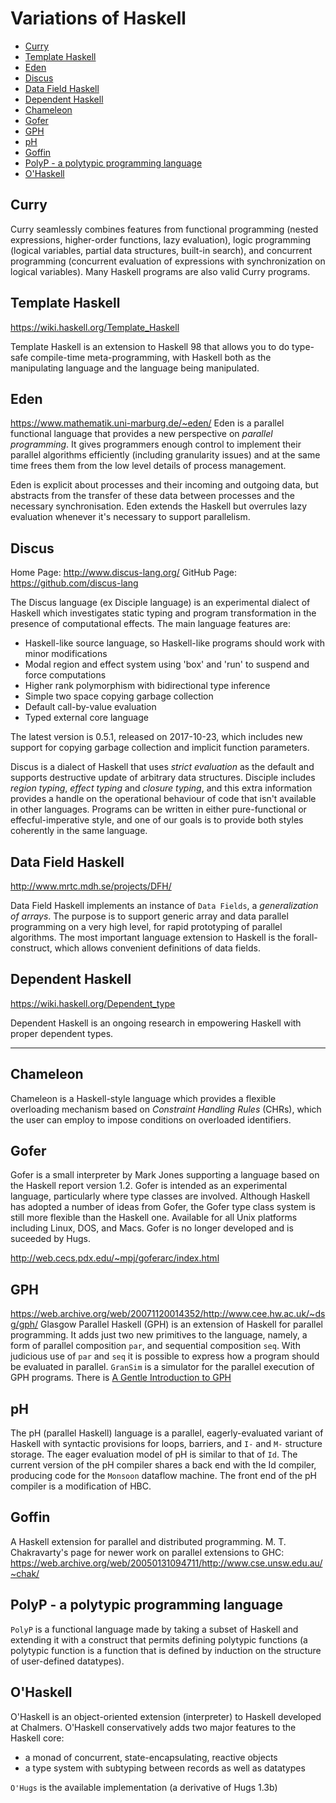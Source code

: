 # Variations of Haskell

<!-- TOC -->

- [Curry](#curry)
- [Template Haskell](#template-haskell)
- [Eden](#eden)
- [Discus](#discus)
- [Data Field Haskell](#data-field-haskell)
- [Dependent Haskell](#dependent-haskell)
- [Chameleon](#chameleon)
- [Gofer](#gofer)
- [GPH](#gph)
- [pH](#ph)
- [Goffin](#goffin)
- [PolyP - a polytypic programming language](#polyp---a-polytypic-programming-language)
- [O'Haskell](#ohaskell)

<!-- /TOC -->

## Curry
Curry seamlessly combines features from functional programming (nested expressions, higher-order functions, lazy evaluation), logic programming (logical variables, partial data structures, built-in search), and concurrent programming (concurrent evaluation of expressions with synchronization on logical variables). Many Haskell programs are also valid Curry programs.

## Template Haskell
https://wiki.haskell.org/Template_Haskell

Template Haskell is an extension to Haskell 98 that allows you to do type-safe compile-time meta-programming, with Haskell both as the manipulating language and the language being manipulated.

## Eden
https://www.mathematik.uni-marburg.de/~eden/
Eden is a parallel functional language that provides a new perspective on *parallel programming*. It gives programmers enough control to implement their parallel algorithms efficiently (including granularity issues) and at the same time frees them from the low level details of process management.

Eden is explicit about processes and their incoming and outgoing data, but abstracts from the transfer of these data between processes and the necessary synchronisation. Eden extends the Haskell but overrules lazy evaluation whenever it's necessary to support parallelism.

## Discus

Home Page:    http://www.discus-lang.org/
GitHub Page:  https://github.com/discus-lang

The Discus language (ex Disciple language) is an experimental dialect of Haskell which investigates static typing and program transformation in the presence of computational effects. The main language features are:
- Haskell-like source language, so Haskell-like programs should work with minor modifications
- Modal region and effect system using 'box' and 'run' to suspend and force computations
- Higher rank polymorphism with bidirectional type inference
- Simple two space copying garbage collection
- Default call-by-value evaluation
- Typed external core language

The latest version is 0.5.1, released on 2017-10-23, which includes new support for copying garbage collection and implicit function parameters.

Discus is a dialect of Haskell that uses *strict evaluation* as the default and supports destructive update of arbitrary data structures. Disciple includes *region typing*, *effect typing* and *closure typing*, and this extra information provides a handle on the operational behaviour of code that isn't available in other languages. Programs can be written in either pure-functional or effecful-imperative style, and one of our goals is to provide both styles coherently in the same language.


## Data Field Haskell

http://www.mrtc.mdh.se/projects/DFH/

Data Field Haskell implements an instance of `Data Fields`, a *generalization of arrays*. The purpose is to support generic array and data parallel programming on a very high level, for rapid prototyping of parallel algorithms. The most important language extension to Haskell is the forall-construct, which allows convenient definitions of data fields.


## Dependent Haskell

https://wiki.haskell.org/Dependent_type

Dependent Haskell is an ongoing research in empowering Haskell with proper dependent types.


---

## Chameleon
Chameleon is a Haskell-style language which provides a flexible overloading mechanism based on *Constraint Handling Rules* (CHRs), which the user can employ to impose conditions on overloaded identifiers.

## Gofer
Gofer is a small interpreter by Mark Jones supporting a language based on the Haskell report version 1.2. Gofer is intended as an experimental language, particularly where type classes are involved. Although Haskell has adopted a number of ideas from Gofer, the Gofer type class system is still more flexible than the Haskell one. Available for all Unix platforms including Linux, DOS, and Macs. Gofer is no longer developed and is suceeded by Hugs.

http://web.cecs.pdx.edu/~mpj/goferarc/index.html

## GPH
https://web.archive.org/web/20071120014352/http://www.cee.hw.ac.uk/~dsg/gph/
Glasgow Parallel Haskell (GPH) is an extension of Haskell for parallel programming. It adds just two new primitives to the language, namely, a form of parallel composition `par`, and sequential composition `seq`. With judicious use of `par` and `seq` it is possible to express how a program should be evaluated in parallel. `GranSim` is a simulator for the parallel execution of GPH programs. There is [A Gentle Introduction to GPH][GI]

[pH]: https://web.archive.org/web/20011101014708/http://abp.lcs.mit.edu/projects/ph/
[Papers1]: https://web.archive.org/web/20071121035053/http://www.cee.hw.ac.uk/~dsg/gph/papers
[Papers2]: https://web.archive.org/web/20071121035138/http://www.cee.hw.ac.uk/~dsg/gph/papers/index.html
[Algorithms]: https://web.archive.org/web/20071121035048/http://www.cee.hw.ac.uk/~dsg/gph/nofib
[AlgoCode]: https://web.archive.org/web/20071120014352/ftp://ftp.macs.hw.ac.uk/pub/gph/gum-4.06-test-prgs.tgz
[GranSim]: https://web.archive.org/web/20071123154109/http://www.dcs.gla.ac.uk/fp/software/gransim
[GI]: https://web.archive.org/web/20061010161435/http://www.macs.hw.ac.uk/~dsg/gph/docs/Gentle-GPH/gph-gentle-intro.html

## pH
The pH (parallel Haskell) language is a parallel, eagerly-evaluated variant of Haskell with syntactic provisions for loops, barriers, and `I-` and `M-` structure storage. The eager evaluation model of pH is similar to that of `Id`. The current version of the pH compiler shares a back end with the Id compiler, producing code for the `Monsoon` dataflow machine. The front end of the pH compiler is a modification of HBC.

## Goffin
A Haskell extension for parallel and distributed programming. M. T. Chakravarty's page for newer work on parallel extensions to GHC:
https://web.archive.org/web/20050131094711/http://www.cse.unsw.edu.au/~chak/

[Papers]: https://web.archive.org/web/20180725192337/http://www.cse.unsw.edu.au/~chak/papers/


## PolyP - a polytypic programming language
`PolyP` is a functional language made by taking a subset of Haskell and extending it with a construct that permits defining polytypic functions (a polytypic function is a function that is defined by induction on the structure of user-defined datatypes).

## O'Haskell
O'Haskell is an object-oriented extension (interpreter) to Haskell developed at Chalmers. O'Haskell conservatively adds two major features to the Haskell core:
- a monad of concurrent, state-encapsulating, reactive objects
- a type system with subtyping between records as well as datatypes

`O'Hugs` is the available implementation (a derivative of Hugs 1.3b)
